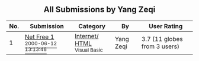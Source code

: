 ﻿<div align="center">

## All Submissions by Yang Zeqi

</div>

No.  | Submission | Category | By   | User Rating
---- | ---------- | -------- | ---- | -----------
1 | [Net Free 1<br /><sup>2000-06-12 13:13:48</sup>](https://github.com/Planet-Source-Code/yang-zeqi-net-free-1__1-8842) | [Internet/ HTML<br /><sup>Visual Basic</sup>](../ByCategory/internet-html__1-34.md) | Yang Zeqi | 3.7 (11 globes from 3 users)
